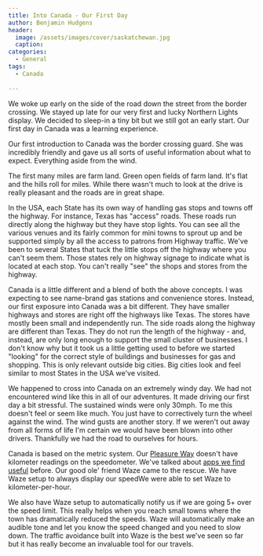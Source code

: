 ```yaml
---
title: Into Canada - Our First Day
author: Benjamin Hudgens
header:
  image: /assets/images/cover/saskatchewan.jpg
  caption:
categories:
  - General
tags:
  - Canada
  
---
```


We woke up early on the side of the road down the street from the border crossing.  We stayed up late for our very first and lucky Northern Lights display.  We decided to sleep-in a tiny bit but we still got an early start.  Our first day in Canada was a learning experience.  

Our first introduction to Canada was the border crossing guard.  She was incredibly friendly and gave us all sorts of useful information about what to expect.  Everything aside from the wind.  

The first many miles are farm land.  Green open fields of farm land.  It's flat and the hills roll for miles.  While there wasn't much to look at the drive is really pleasant and the roads are in great shape.

In the USA, each State has its own way of handling gas stops and towns off the highway.  For instance, Texas has "access" roads.  These roads run directly along the highway but they have stop lights.  You can see all the various venues and its fairly common for mini towns to sprout up and be supported simply by all the access to patrons from Highway traffic.  We've been to several States that tuck the little stops off the highway where you can't seem them.  Those states rely on highway signage to indicate what is located at each stop.  You can't really "see" the shops and stores from the highway.

Canada is a little different and a blend of both the above concepts.  I was expecting to see name-brand gas stations and convenience stores.  Instead, our first exposure into Canada was a bit different.  They have smaller highways and stores are right off the highways like Texas.  The stores have mostly been small and independently run.  The side roads along the highway are different than Texas.  They do not run the length of the highway - and, instead, are only long enough to support the small cluster of businesses.  I don't know why but it took us a little getting used to before we started "looking" for the correct style of buildings and businesses for gas and shopping.  This is only relevant outside big cities.  Big cities look and feel similar to most States in the USA we've visited.  

We happened to cross into Canada on an extremely windy day.  We had not encountered wind like this in all of our adventures.  It made driving our first day a bit stressful.  The sustained winds were only 30mph.  To me this doesn't feel or seem like much.  You just have to correctively turn the wheel against the wind.  The wind gusts are another story.  If we weren't out away from all forms of life I'm certain we would have been blown into other drivers.  Thankfully we had the road to ourselves for hours.

Canada is based on the metric system.  Our [Pleasure Way](http://pleasureway.com/plateau-xlmb/) doesn't have kilometer readings on the speedometer.  We've talked about [apps we find useful](http://chasingsixty.com/tools/apps/handy-sites-and-apps/) before.  Our good ole' friend Waze came to the rescue.  We have Waze setup to always display our speedWe were able to set Waze to kilometer-per-hour.   

We also have Waze setup to automatically notify us if we are going 5+ over the speed limit.  This really helps when you reach small towns where the town has dramatically reduced the speeds.  Waze will automatically make an audible tone and let you know the speed changed and you need to slow down.  The traffic avoidance built into Waze is the best we've seen so far but it has really become an invaluable tool for our travels.
